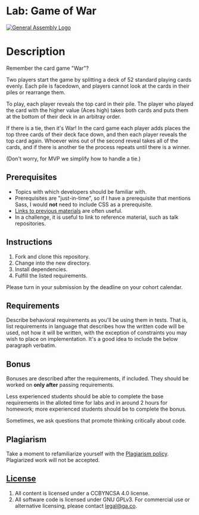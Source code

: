 # Lab: Game of War

[![General Assembly Logo](https://camo.githubusercontent.com/1a91b05b8f4d44b5bbfb83abac2b0996d8e26c92/687474703a2f2f692e696d6775722e636f6d2f6b6538555354712e706e67)](https://generalassemb.ly/education/web-development-immersive)

# Description

Remember the card game "War"?

Two players start the game by splitting a deck of 52 standard playing cards
evenly. Each pile is facedown, and players cannot look at the cards in their
piles or rearrange them.

To play, each player reveals the top card in their pile. The player who played
the card with the higher value (Aces high) takes both cards and puts them at the
bottom of their deck in an arbitray order.

If there is a tie, then it's War! In the card game each player adds places the
top three cards of their deck face down, and then each player reveals the top
card again. Whoever wins out of the second reveal takes all of the cards, and if
there is another tie the process repeats until there is a winner.

(Don't worry, for MVP we simplify how to handle a tie.)

## Prerequisites

- Topics with which developers should be familiar with.
- Prerequisites are "just-in-time", so if I have a prerequisite that mentions
  Sass, I would **not** need to include CSS as a prerequisite.
- [Links to previous materials](https://www.youtube.com/watch?v=dQw4w9WgXcQ) are
  often useful.
- In a challenge, it is useful to link to reference material, such as talk
  repositories.

## Instructions

1. Fork and clone this repository.
2. Change into the new directory.
3. Install dependencies.
4. Fulfill the listed requirements.

Please turn in your submission by the deadline on your cohort calendar.

## Requirements

Describe behavioral requirements as you'll be using them in tests. That is, list
requirements in language that describes how the written code will be used, not
how it will be written, with the exception of constraints you may wish to place
on implementation. It's a good idea to include the below paragraph verbatim.

## Bonus

Bonuses are described after the requirements, if included. They should be worked
on **only after** passing requirements.

Less experienced students should be able to complete the base requirements in
the alloted time for labs and in around 2 hours for homework; more experienced
students should be to complete the bonus.

Sometimes, we ask questions that promote thinking critically about code.

## Plagiarism

Take a moment to refamiliarize yourself with the
[Plagiarism policy](https://git.generalassemb.ly/DC-WDI/Administrative/blob/master/plagiarism.md).
Plagiarized work will not be accepted.

## [License](LICENSE)

1.  All content is licensed under a CC­BY­NC­SA 4.0 license.
1.  All software code is licensed under GNU GPLv3. For commercial use or
    alternative licensing, please contact legal@ga.co.
